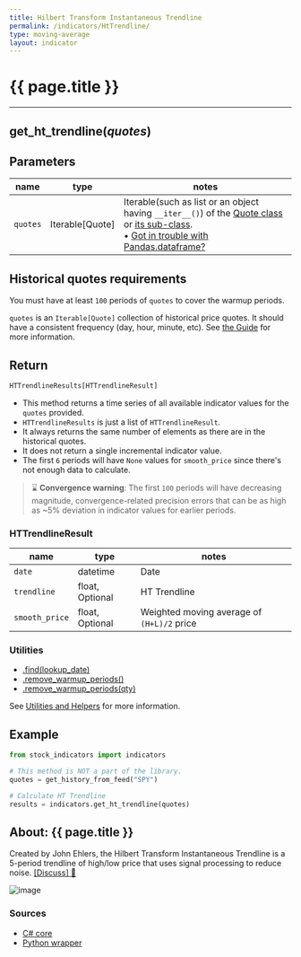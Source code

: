 ```yaml
---
title: Hilbert Transform Instantaneous Trendline
permalink: /indicators/HtTrendline/
type: moving-average
layout: indicator
---
```


# {{ page.title }}

<hr>

## **get_ht_trendline**(*quotes*)

## Parameters

| name | type | notes
| -- |-- |--
| `quotes` | Iterable[Quote] | Iterable(such as list or an object having `__iter__()`) of the [Quote class]({{site.baseurl}}/guide/#historical-quotes) or [its sub-class]({{site.baseurl}}/guide/#using-custom-quote-classes). <br><span class='qna-dataframe'> • [Got in trouble with Pandas.dataframe?]({{site.baseurl}}/guide/#using-pandasdataframe) </span>

## Historical quotes requirements

You must have at least `100` periods of `quotes` to cover the warmup periods.

`quotes` is an `Iterable[Quote]` collection of historical price quotes.  It should have a consistent frequency (day, hour, minute, etc).  See [the Guide]({{site.baseurl}}/guide/#historical-quotes) for more information.

## Return

```python
HTTrendlineResults[HTTrendlineResult]
```

- This method returns a time series of all available indicator values for the `quotes` provided.
- `HTTrendlineResults` is just a list of `HTTrendlineResult`.
- It always returns the same number of elements as there are in the historical quotes.
- It does not return a single incremental indicator value.
- The first `6` periods will have `None` values for `smooth_price` since there's not enough data to calculate.

> :hourglass: **Convergence warning**: The first `100` periods will have decreasing magnitude, convergence-related precision errors that can be as high as ~5% deviation in indicator values for earlier periods.

### HTTrendlineResult

| name | type | notes
| -- |-- |--
| `date` | datetime | Date
| `trendline` | float, Optional | HT Trendline
| `smooth_price` | float, Optional | Weighted moving average of `(H+L)/2` price

### Utilities

- [.find(lookup_date)]({{site.baseurl}}/utilities#find-indicator-result-by-date)
- [.remove_warmup_periods()]({{site.baseurl}}/utilities#remove-warmup-periods)
- [.remove_warmup_periods(qty)]({{site.baseurl}}/utilities#remove-warmup-periods)

See [Utilities and Helpers]({{site.baseurl}}/utilities#utilities-for-indicator-results) for more information.

## Example

```python
from stock_indicators import indicators

# This method is NOT a part of the library.
quotes = get_history_from_feed("SPY")

# Calculate HT Trendline
results = indicators.get_ht_trendline(quotes)
```

## About: {{ page.title }}

Created by John Ehlers, the Hilbert Transform Instantaneous Trendline is a 5-period trendline of high/low price that uses signal processing to reduce noise.
[[Discuss] :speech_balloon:]({{site.github.base_repository_url}}/discussions/363 "Community discussion about this indicator")

![image]({{site.charturl}}/HtTrendline.png)

### Sources

- [C# core]({{site.base_sourceurl}}/e-k/HtTrendline/HtTrendline.cs)
- [Python wrapper]({{site.sourceurl}}/ht_trendline.py)

